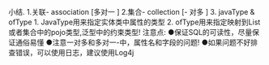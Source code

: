 小结.
1.关联- association [多对一 ]
2.集合- collection [- 对多 ]
3. javaType & ofType
    1. JavaType用来指定实体类中属性的类型
    2. ofType用来指定映射到List或者集合中的pojo类型,泛型中的约束类型!
注意点:
    ●保证SQL的可读性，尽量保证通俗易懂
    ●注意一对多和多对一-中，属性名和字段的问题!
    ●如果问题不好排查错误，可以使用日志，建议使用Log4j